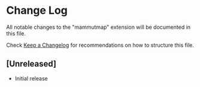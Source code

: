 # Change Log

All notable changes to the "mammutmap" extension will be documented in this file.

Check [Keep a Changelog](http://keepachangelog.com/) for recommendations on how to structure this file.

## [Unreleased]

- Initial release